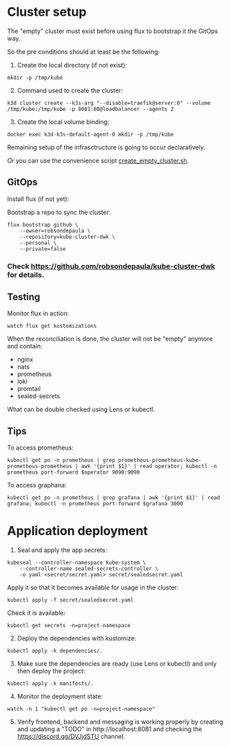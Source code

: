 # Cluster setup
The "empty" cluster must exist before using flux to bootstrap it the GitOps way.

So the pre conditions should at least be the following:
1. Create the local directory (if not exist):
```
mkdir -p /tmp/kube
```
2. Command used to create the cluster:
```
k3d cluster create --k3s-arg "--disable=traefik@server:0" --volume /tmp/kube:/tmp/kube -p 8081:80@loadbalancer --agents 2
```
3. Create the local volume binding:
```
docker exec k3d-k3s-default-agent-0 mkdir -p /tmp/kube
```
Remaining setup of the infrasctructure is going to occur declaratively.

*Or* you can use the convenience script [create_empty_cluster.sh](./create_empty_cluster.sh).

## GitOps
Install flux (if not yet):

Bootstrap a repo to sync the cluster:
```
flux bootstrap github \
    --owner=robsondepaula \
    --repository=kube-cluster-dwk \
    --personal \
    --private=false
```
### Check https://github.com/robsondepaula/kube-cluster-dwk for details.

## Testing
Monitor flux in action:
```
watch flux get kustomizations
```

When the reconciliation is done, the cluster will not be "empty" anymore and contain:
* nginx
* nats
* prometheus
* loki
* promtail
* sealed-secrets

What can be double checked using Lens or kubectl.

## Tips
To access prometheus:
```
kubectl get po -n prometheus | grep prometheus-prometheus-kube-prometheus-prometheus | awk '{print $1}' | read operator; kubectl -n prometheus port-forward $operator 9090:9090
```
To access graphana:
```
kubectl get po -n prometheus | grep grafana | awk '{print $1}' | read grafana; kubectl -n prometheus port-forward $grafana 3000
```

# Application deployment
1. Seal and apply the app secrets:
```
kubeseal --controller-namespace kube-system \
    --controller-name sealed-secrets-controller \
    -o yaml <secret/secret.yaml> secret/sealedsecret.yaml
```
Apply it so that it becomes available for usage in the cluster:
```
kubectl apply -f secret/sealedsecret.yaml
```
Check it is available:
```
kubectl get secrets -n=project-namespace
```
2. Deploy the dependencies with kustomize:
```
kubectl apply -k dependencies/.
```

3. Make sure the dependencies are ready (use Lens or kubectl) and only then deploy the project:
```
kubectl apply -k manifests/.
```

4. Monitor the deployment state:
```
watch -n 1 "kubectl get po -n=project-namespace"
```

5. Verify frontend, backend and messaging is working properly by creating and updating a "TODO" in http://localhost:8081 and checking the https://discord.gg/DVJjdSTU channel.